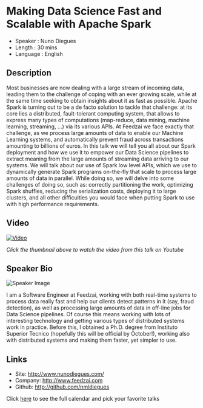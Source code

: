 Making Data Science Fast and Scalable with Apache Spark
========================

* Speaker   : Nuno Diegues
* Length    : 30 mins
* Language  : English

Description
-----------

Most businesses are now dealing with a large stream of incoming data, leading them to the challenge of coping with an ever growing scale, while at the same time seeking to obtain insights about it as fast as possible. Apache Spark is turning out to be a de facto solution to tackle that challenge: at its core lies a distributed, fault-tolerant computing system, that allows to express many types of computations (map-reduce, data mining, machine learning, streaming, ...) via its various APIs.
At Feedzai we face exactly that challenge, as we process large amounts of data to enable our Machine Learning systems, and automatically prevent fraud across transactions amounting to billions of euros.
In this talk we will tell you all about our Spark deployment and how we use it to empower our Data Science pipelines to extract meaning from the large amounts of streaming data arriving to our systems. We will talk about our use of Spark low level APIs, which we use to dynamically generate Spark programs on-the-fly that scale to process large amounts of data in parallel. While doing so, we will delve into some challenges of doing so, such as: correctly partitioning the work, optimizing Spark shuffles, reducing the serialization costs, deploying it to large clusters, and all other difficulties you would face when putting Spark to use with high performance requirements.


Video
-----

[![Video](https://img.youtube.com/vi/viROKBea3jg/maxresdefault.jpg)](https://www.youtube.com/watch?v=viROKBea3jg)

_Click the thumbnail above to watch the video from this talk on Youtube_

Speaker Bio
-----------

![Speaker Image](https://avatars3.githubusercontent.com/u/889015?v=3&s=400)

I am a Software Engineer at Feedzai, working with both real-time systems to process data really fast and help our clients detect patterns in it (say, fraud detection), as well as processing large amounts of data in off-line jobs for Data Science pipelines. Of course this means working with lots of interesting technology and getting various types of distributed systems work in practice.
Before this, I obtained a Ph.D. degree from Instituto Superior Tecnico (hopefully this will be official by October!), working also with distributed systems and making them faster, yet simpler to use.

Links
-----

* Site: http://www.nunodiegues.com/
* Company: http://www.feedzai.com
* Github: http://github.com/nmldiegues

Click [here][1] to see the full calendar and pick your favorite talks

[1]: https://pixels.camp/schedule/
